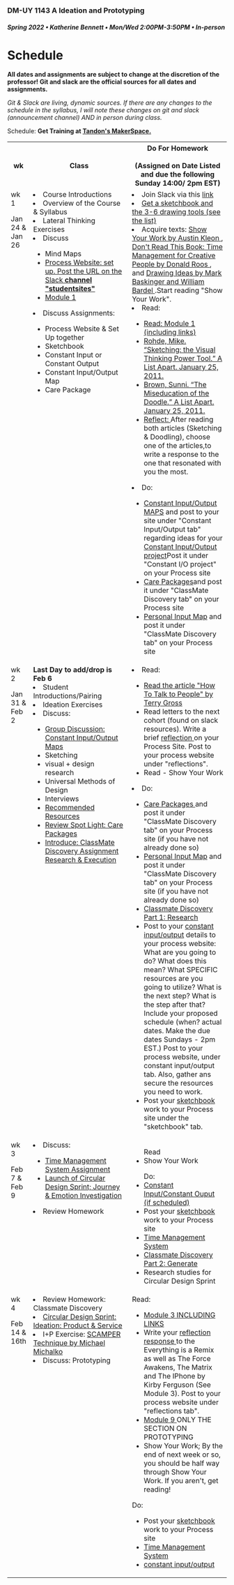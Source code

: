 ### DM-UY 1143 A Ideation and Prototyping
##### Spring 2022 • Katherine Bennett • Mon/Wed 2:00PM-3:50PM • In-person

# Schedule
**All dates and assignments are subject to change at the discretion of the professor! Git and slack are the official sources for all dates and assignments.**

*Git & Slack are living, dynamic sources. If there are any changes to the schedule in the syllabus, I will note these changes on git and slack  (announcement channel) AND in person during class.*

Schedule: <strong>Get Training at <a href="http://makerspace.engineering.nyu.edu/training/">Tandon's MakerSpace.</a></strong> 

<table width="100%">
<tr>
    <th width="8%">wk</th>
    <th width="46%">Class</th>
    <th width="46%">Do For Homework <br> <br>(Assigned on Date Listed and due the following Sunday 14:00/ 2pm EST)</th>
</tr>
<tr>
    <td valign="top">wk 1<p>Jan 24 & Jan 26</p></td>
    <td valign="top">
    <li>Course Introductions</li>
    <li>Overview of the Course & Syllabus </li>
    <li>Lateral Thinking Exercises</li> 
    <li>Discuss</li>
      <ul>
      <li>Mind Maps</li>
      <li> <a href = "process_website.md"> Process Website: set up. Post the URL on the Slack <strong>channel "studentsites" </strong> </a> </li>
       <li> <a href= "http://teaching.polishedsolid.com/ip/mod1/content/index.html#/?_k=havep2"> Module 1 </a></li>
      </ul>   
      <li> Discuss Assignments:  </li>
        <ul> <li>Process Website & Set Up together</li>
      <li>Sketchbook</li>
       <li>Constant Input or Constant Output</li>
       <li> Constant Input/Output Map</li>
      <li> Care Package</li>
    </ul>
    </td>
    <td valign="top">
    <li>Join Slack via this <a href="https://join.slack.com/t/ideationproto-sg44370/shared_invite/zt-124zpnynk-HI2zfJEQikOgh1VKCTRmOQ">link </a></li> 
    <li> <a href = "Sketchbook.md"> Get a sketchbook and the 3-6 drawing tools (see the list)</a></li>
    <li>Acquire texts:  <a href = "https://www.amazon.com/Show-Your-Work-Austin-Kleon/dp/076117897X"> Show Your Work by Austin Kleon </a>, <a href = "https://www.amazon.com/Dont-Read-This-Book-Management/dp/9063694237/ref=sr_1_1?s=books&ie=UTF8&qid=1548300839&sr=1-1&keywords=Don%27t+Read+This+Book%3A+Time+Management+for+Creative+People+by+Donald+Roos"> Don't Read This Book: Time Management for Creative People by Donald Roos </a>, and <a href = "https://www.amazon.com/Drawing-Ideas-Hand-Drawn-Approach-Better/dp/0385344627"> Drawing Ideas by Mark Baskinger and William Bardel </a>.Start reading "Show Your Work".</li>
 <li>Read:</li>
 <ul><li> <a href= "http://teaching.polishedsolid.com/ip/mod1/content/index.html#/?_k=havep2"> Read: Module 1 (including links) </a></li> <li><a href = "https://alistapart.com/article/sketching-the-visual-thinking-power-tool">Rohde, Mike. “Sketching: the Visual Thinking Power Tool.” A List Apart. January 25, 2011. </a></li>
<li><a href = "https://alistapart.com/article/the-miseducation-of-the-doodle">Brown, Sunni. “The Miseducation of the Doodle.” A List Apart. January 25, 2011. </a></li>
<li> <a href ="reflect.md">Reflect: </a> After reading both articles (Sketching & Doodling), choose one of the articles,to write a response to the one that resonated with you the most.</li>
</ul>
<li> Do: </li>
<ul>
    <li><a href="constant_i_o_map.md">Constant Input/Output MAPS</a> and post to your site under "Constant Input/Output tab" regarding ideas for your<a href="constant_input_output.md"> Constant Input/Output project</a>Post it under "Constant I/O project" on your Process site</li>
    <li><a href = "Care_Package.md">Care Packages</a>and post it under "ClassMate Discovery tab" on your Process site</li>
    <li><a href = "input_map.md">Personal Input Map</a> and post it under "ClassMate Discovery tab" on your Process site </li> </ul>
    </td>
</tr>
<tr>
    <td valign="top">wk 2<p>Jan 31 & Feb 2</p>
    </td>
    <td valign="top">
    <strong> Last Day to add/drop is Feb 6 </strong>
    <li>Student Introductions/Pairing</li>
    <li>Ideation Exercises</li>
    <li>Discuss: </li>
    <ul>
       <li><a href="constant_i_o.md">Group Discussion: Constant Input/Output Maps</a></li>
      <li> Sketching </li>
      <li> visual + design research</li>
      <li> Universal Methods of Design</li>
      <li> Interviews </li>
    <li> <a href = "recommended_resources.md"> Recommended Resources </a> </li>
    <li><a href = "Care_Package.md">Review Spot Light: Care Packages</li></a>
    <li><a href = "classmate_discovery.md"> Introduce: ClassMate Discovery Assignment Research & Execution</a> 
    </ul>
    </td> 
    <td valign="top">
    <li> Read: </li>
<ul><li><a href ="https://www.nytimes.com/2018/11/17/style/self-care/terry-gross-conversation-advice.html"> Read the article "How To Talk to People" by Terry Gross </a></li>
    <li> Read letters to the next cohort (found on slack resources). Write a brief <a href = "reflect.md">reflection </a>on your Process Site. Post to your process website under "reflections".</li>
     <li> Read - Show Your Work </li>
    </ul>
    <li> Do: </li>
    <ul>
        <li><a href = "Care_Package.md">Care Packages </a>and post it under "ClassMate Discovery tab" on your Process site (if you have not already done so)</li>
        <li><a href = "input_map.md">Personal Input Map</a> and post it under "ClassMate Discovery tab" on your Process site (if you have not already done so)</li> 
        <li><a href = "classmate_discovery.md">Classmate Discovery Part 1: Research</a></li>
        <li>Post to your <a href= "constant_input_output.md">constant input/output</a> details to your process website: What are you going to do? What does this mean? What SPECIFIC resources are you going to utilize? What is the next step? What is the step after that? Include your proposed schedule (when? actual dates. Make the due dates Sundays - 2pm EST.) Post to your process website, under constant input/output tab. Also, gather ans secure the resources you need to work.</li>
        <li> Post your <a href = "SketchBook_wk2.md"> sketchbook </a>work to your Process site under the "sketchbook" tab.</li>
    </ul>
    </td>
</tr>
<tr>
    <td valign="top">wk 3<p>Feb 7 & Feb 9</p></td>
    <td valign="top">
        <li>Discuss: </li>
    <ul>
        <li><a href = "Time_Management_System.md"> Time Management System Assignment </a></li>
        <li><a href = "Circular_Design_Sprint.md"> Launch of Circular Design Sprint; Journey & Emotion Investigation</a></li>
    </ul>     
<li>Review Homework</li>
</td>  
    <td valign="top">
        <ul> Read <br>
            <li> Show Your Work </li>
        </ul>
    <ul> Do: <br>
    <li><a href= "constant_input_output.md"> Constant Input/Constant Ouput (if scheduled)</li> </a> <li> Post your <a href = "SketchBook_wk3.md">sketchbook</a> work to your Process site </li>
    <li><a href ="Time_Management_System.md">Time Management System</a></li>
<li><a href = "classmate_discovery.md">Classmate Discovery Part 2: Generate</a></li><li> Research studies for Circular Design Sprint</li></ul>
</td>
</tr>
<tr>
    <td valign="top">wk 4<p></p><p>Feb 14 & 16th</p></td>
    <td valign="top">
        <li>Review Homework: Classmate Discovery</li>
        <li><a href = "Circular_Design_Sprint.md">Circular Design Sprint: Ideation: Product & Service </a></li>
        <li>I+P Exercise: <a href = "https://www.mindtools.com/pages/article/newCT_02.htm">SCAMPER Technique by Michael Michalko</a></li>
      <li> Discuss: Prototyping</li>
      </td>
    <td valign="top">
    Read:
    <ul>
 <li> <a href = "http://teaching.polishedsolid.com/ip/mod3/content/index.html#/?_k=uu7v7d"> Module 3 INCLUDING LINKS </a> </li>  
     <li>Write your <a href = "refect.md">reflection response </a> to the Everything is a Remix as well as The Force Awakens, The Matrix and The IPhone by Kirby Ferguson (See Module 3). Post to your process website under "reflections tab".</li> 
     <li> <a href = "http://teaching.polishedsolid.com/ip/mod9/content/index.html#/?_k=dnj7pt"> Module 9 </a> ONLY THE SECTION ON PROTOTYPING</li>
    <li>  Show Your Work; By the end of next week or so, you should be half way through Show Your Work. If you aren't, get reading!</li>
     </ul>
     Do:
     <ul><li> Post your <a href ="SketchBook_wk4.md">sketchbook </a> work to your Process site </li>
    <li><a href ="Time_Management_System.md">Time Management System</a></li>
    <li><a href="constant_input_output.md">constant input/output</a></li></ul>
</td>
</tr>
</table>




